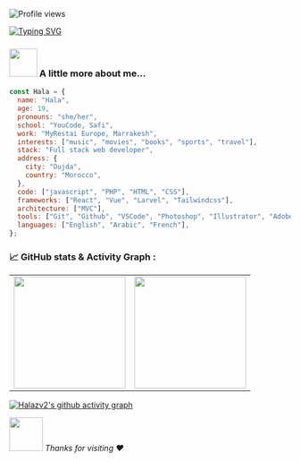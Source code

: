 ![Profile views](https://gpvc.arturio.dev/Halazv2)


[![Typing SVG](https://readme-typing-svg.herokuapp.com?lines=Hi+there+%F0%9F%91%8B+I+am+Hala+Ziani;Welcome+to+My+Profile!++)](https://git.io/typing-svg)
### <img src="https://media.giphy.com/media/VgCDAzcKvsR6OM0uWg/giphy.gif" width="50"> A little more about me...
```javascript
const Hala = {
  name: "Hala",
  age: 19,
  pronouns: "she/her",
  school: "YouCode, Safi",
  work: "MyRestai Europe, Marrakesh",
  interests: ["music", "movies", "books", "sports", "travel"],
  stack: "Full stack web developer",
  address: {
    city: "Oujda",
    country: "Morocco",
  },
  code: ["javascript", "PHP", "HTML", "CSS"],
  frameworks: ["React", "Vue", "Larvel", "Tailwindcss"],
  architecture: ["MVC"],
  tools: ["Git", "Github", "VSCode", "Photoshop", "Illustrator", "AdobeXD" , "Figma"],
  languages: ["English", "Arabic", "French"],
};
```
### 📈 GitHub stats & Activity Graph :
<table cellpadding="0">
  <tr style="padding: 10">
    <!-- GitHub Stats Card -->  
    <td valign="top"><img height="200" src="https://github-readme-stats.vercel.app/api?username=Halazv2&show_icons=true&theme=dracula&include_all_commits=true"/></td>
    <!-- GitHub Top Language Card -->
    <td valign="top"><img height="200" src="https://github-readme-stats.vercel.app/api/top-langs/?username=Halazv2&theme=dracula&layout=compact"/></td>
  </tr>
</table>

[![Halazv2's github activity graph](https://activity-graph.herokuapp.com/graph?username=Halazv2&theme=react-dark)](https://github.com/ashutosh00710/github-readme-activity-graph)






<img src="https://media.giphy.com/media/LnQjpWaON8nhr21vNW/giphy.gif" width="60"> <em> Thanks for visiting :heart: </em>
